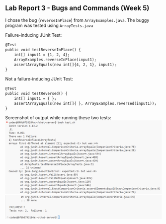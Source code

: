 Lab Report 3 - Bugs and Commands (Week 5)
---
I chose the bug (`reverseInPlace`) from `ArrayExamples.java`. The buggy program was tested using `ArrayTests.java`

Failure-inducing JUnit Test:
```
@Test 
public void testReverseInPlace() {
    int[] input1 = {1, 2, 4};
    ArrayExamples.reverseInPlace(input1);
    assertArrayEquals(new int[]{4, 2, 1}, input1);
}
```
Not a failure-inducing JUnit Test:
```
@Test
public void testReversed() {
    int[] input1 = { };
    assertArrayEquals(new int[]{ }, ArrayExamples.reversed(input1));
}
```
Screenshot of output while running these two tests:
![Image](savedtest.png)
![Image](savedtest2.png)



